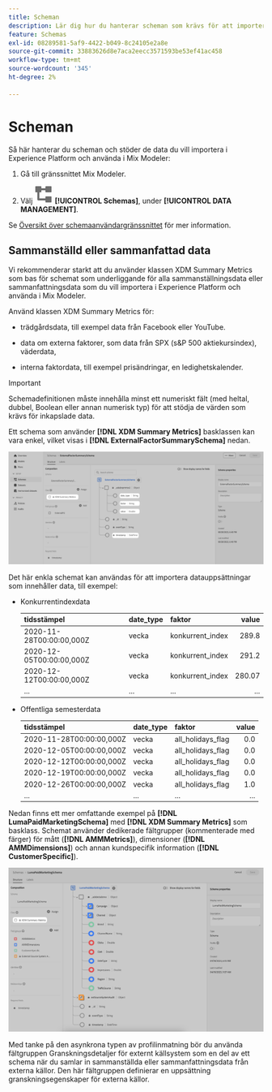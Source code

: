 ```yaml
---
title: Scheman
description: Lär dig hur du hanterar scheman som krävs för att importera data till Mix Modeler.
feature: Schemas
exl-id: 08289581-5af9-4422-b049-8c24105e2a8e
source-git-commit: 33883626d8e7aca2eecc3571593be53ef41ac458
workflow-type: tm+mt
source-wordcount: '345'
ht-degree: 2%

---
```


# Scheman

Så här hanterar du scheman och stöder de data du vill importera i Experience Platform och använda i Mix Modeler:

1. Gå till gränssnittet Mix Modeler.

1. Välj ![Scheman](../assets/icons/Schemas.svg) **[!UICONTROL Schemas]**, under **[!UICONTROL DATA MANAGEMENT]**.

Se [Översikt över schemaanvändargränssnittet](https://experienceleague.adobe.com/docs/experience-platform/xdm/ui/overview.html?lang=en) för mer information.

## Sammanställd eller sammanfattad data

Vi rekommenderar starkt att du använder klassen XDM Summary Metrics som bas för schemat som underliggande för alla sammanställningsdata eller sammanfattningsdata som du vill importera i Experience Platform och använda i Mix Modeler.

Använd klassen XDM Summary Metrics för:

- trädgårdsdata, till exempel data från Facebook eller YouTube.

- data om externa faktorer, som data från SPX (s&amp;P 500 aktiekursindex), väderdata,

- interna faktordata, till exempel prisändringar, en ledighetskalender.

>[!IMPORTANT]
>
>Schemadefinitionen måste innehålla minst ett numeriskt fält (med heltal, dubbel, Boolean eller annan numerisk typ) för att stödja de värden som krävs för inkapslade data.

Ett schema som använder **[!DNL XDM Summary Metrics]** basklassen kan vara enkel, vilket visas i **[!DNL ExternalFactorSummarySchema]** nedan.

![Schema för externa faktorer](../assets/external-factors-schema.png)

Det här enkla schemat kan användas för att importera datauppsättningar som innehåller data, till exempel:

- Konkurrentindexdata

  | tidsstämpel | date_type | faktor | value |
  |---|---|---|--:|
  | 2020-11-28T00:00:00,000Z | vecka | konkurrent_index | 289.8 |
  | 2020-12-05T00:00:00,000Z | vecka | konkurrent_index | 291.2 |
  | 2020-12-12T00:00:00,000Z | vecka | konkurrent_index | 280.07 |
  | ... | ... | ... | ... |

- Offentliga semesterdata

  | tidsstämpel | date_type | faktor | value |
  |---|---|---|--:|
  | 2020-11-28T00:00:00,000Z | vecka | all_holidays_flag | 0.0 |
  | 2020-12-05T00:00:00,000Z | vecka | all_holidays_flag | 0.0 |
  | 2020-12-12T00:00:00,000Z | vecka | all_holidays_flag | 0.0 |
  | 2020-12-19T00:00:00,000Z | vecka | all_holidays_flag | 0.0 |
  | 2020-12-26T00:00:00,000Z | vecka | all_holidays_flag | 1.0 |
  | ... | ... | ... | ... |


Nedan finns ett mer omfattande exempel på **[!DNL LumaPaidMarketingSchema]** med **[!DNL XDM Summary Metrics]** som basklass. Schemat använder dedikerade fältgrupper (kommenterade med färger) för mått (**[!DNL AMMMetrics]**), dimensioner (**[!DNL AMMDimensions]**) och annan kundspecifik information (**[!DNL CustomerSpecific]**).

![Sammanfattningsschema](../assets/summary-schema.png)

Med tanke på den asynkrona typen av profilinmatning bör du använda fältgruppen Granskningsdetaljer för externt källsystem som en del av ett schema när du samlar in sammanställda eller sammanfattningsdata från externa källor. Den här fältgruppen definierar en uppsättning granskningsegenskaper för externa källor.
